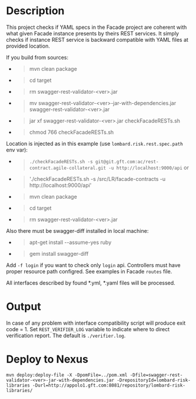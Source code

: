 
# Description
This project checks if YAML specs in the Facade project are coherent with what given Facade instance presents by theirs
REST services.
It simply checks if instance REST service is backward compatible with YAML files at provided location.

If you build from sources:
* > mvn clean package
* > cd target
* > rm swagger-rest-validator-\<ver\>.jar
* > mv swagger-rest-validator-\<ver\>-jar-with-dependencies.jar swagger-rest-validator-\<ver\>.jar
* > jar xf swagger-rest-validator-\<ver\>.jar checkFacadeRESTs.sh
* > chmod 766 checkFacadeRESTs.sh

Location is injected as in this example (use `lombard.risk.rest.spec.path` env var):
* > `./checkFacadeRESTs.sh -s git@git.gft.com:ac/rest-contract.agile-collateral.git -u http://localhost:9000/api`
or
* > './checkFacadeRESTs.sh -s /src/LR/facade-contracts -u http://localhost:9000/api'
* > mvn clean package
* > cd target
* > rm swagger-rest-validator-\<ver\>.jar

Also there must be swagger-diff installed in local machine:
* > apt-get install --assume-yes ruby
* > gem install swagger-diff

Add `-f login` if you want to check only `login` api. Controllers must have proper resource path configred.
See examples in Facade `routes` file.

All interfaces described by found *.yml, *.yaml files will be processed.

# Output
In case of any problem with interface compatibility script will produce exit code = 1. Set `REST_VERIFIER_LOG` variable to indicate where to direct verification report. The default is `./verifier.log`.

# Deploy to Nexus
`mvn deploy:deploy-file -X -DpomFile=../pom.xml -Dfile=swagger-rest-validator-<ver>-jar-with-dependencies.jar -DrepositoryId=lombard-risk-libraries -Durl=http://appolo1.gft.com:8081/repository/lombard-risk-libraries/`
